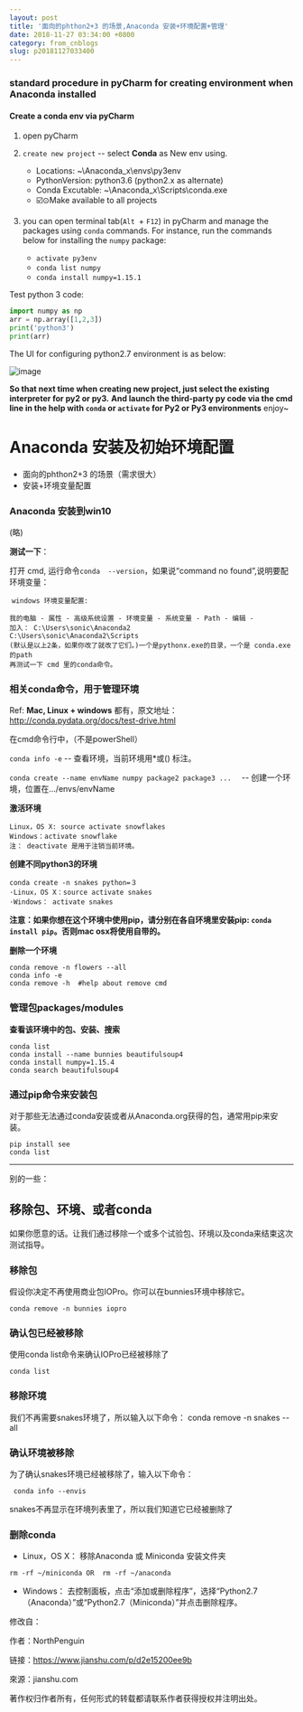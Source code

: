 ```yaml
---
layout: post
title: '面向的phthon2+3 的场景,Anaconda 安装+环境配置+管理'
date: 2018-11-27 03:34:00 +0800
category: from_cnblogs
slug: p20181127033400
---
```

### standard procedure in pyCharm for creating environment when Anaconda installed

#### Create a conda env via pyCharm

1. open pyCharm 
2. `create new project` -- select **Conda** as New env using.
   - Locations: ~\Anaconda_x\envs\py3env 
   - PythonVersion: python3.6   (python2.x as alternate)
   - Conda Excutable: ~\Anaconda_x\Scripts\conda.exe
   - :ballot_box_with_check:⊙Make available to all projects

3. you can open terminal tab(`Alt `+ `F12`) in pyCharm and manage the packages using `conda` commands. For instance, run the commands below for installing the `numpy` package:
   - `activate py3env`  
   - `conda list numpy`
   - `conda install numpy=1.15.1`


Test python 3 code:

```python
import numpy as np
arr = np.array([1,2,3])
print('python3')
print(arr)
```

The UI for configuring python2.7 environment is as below:

![image](https://www.cnblogs.com/images/cnblogs_com/sonictl/1350627/o_%e6%8d%95%e8%8e%b7.png)

**So that next time when creating new project, just select the existing interpreter for py2 or py3.**
**And launch the third-party py code via the cmd line in the help with `conda` or `activate` for Py2 or Py3 environments**
enjoy~ 


# Anaconda 安装及初始环境配置

- 面向的phthon2+3 的场景（需求很大）
- 安装+环境变量配置



### Anaconda 安装到win10

(略)

**测试一下**：

打开 cmd, 运行命令` conda  --version `，如果说“command no found”,说明要配环境变量：

​	```windows 环境变量配置:```

```
我的电脑 - 属性 - 高级系统设置 - 环境变量 - 系统变量 - Path - 编辑 - 
加入： C:\Users\sonic\Anaconda2
C:\Users\sonic\Anaconda2\Scripts
(默认是以上2条，如果你改了就改了它们。)一个是pythonx.exe的目录，一个是 conda.exe 的path
再测试一下 cmd 里的conda命令。
```



### 相关conda命令，用于管理环境

Ref: **Mac, Linux + windows** 都有，原文地址：<http://conda.pydata.org/docs/test-drive.html>

在cmd命令行中，（不是powerShell）

`conda info -e`  -- 查看环境，当前环境用*或() 标注。

`conda create --name envName numpy package2 package3 ...  ` -- 创建一个环境，位置在.../envs/envName

**激活环境**

```
Linux，OS X: source activate snowflakes
Windows：activate snowflake 
注： deactivate 是用于注销当前环境。
```

**创建不同python3的环境**

```
conda create -n snakes python=３
·Linux，OS X：source activate snakes
·Windows： activate snakes
```
**注意：如果你想在这个环境中使用pip，请分别在各自环境里安装pip: `conda install pip`。否则mac osx将使用自带的。**

**删除一个环境**

``` 
conda remove -n flowers --all
conda info -e
conda remove -h  #help about remove cmd
```



### 管理包packages/modules

**查看该环境中的包、安装、搜索**

```
conda list
conda install --name bunnies beautifulsoup4
conda install numpy=1.15.4
conda search beautifulsoup4

```

### 通过pip命令来安装包

对于那些无法通过conda安装或者从Anaconda.org获得的包，通常用pip来安装。

```
pip install see
conda list
```



-------------

别的一些：

##  移除包、环境、或者conda

如果你愿意的话。让我们通过移除一个或多个试验包、环境以及conda来结束这次测试指导。

### 移除包

假设你决定不再使用商业包IOPro。你可以在bunnies环境中移除它。

```
conda remove -n bunnies iopro
```

### 确认包已经被移除

使用conda list命令来确认IOPro已经被移除了

```
conda list
```

### 移除环境

我们不再需要snakes环境了，所以输入以下命令：
 conda remove -n snakes --all

### 确认环境被移除

为了确认snakes环境已经被移除了，输入以下命令：

```
 conda info --envis
```

snakes不再显示在环境列表里了，所以我们知道它已经被删除了

### 删除conda

- Linux，OS X：
   移除Anaconda 或 Miniconda 安装文件夹

```
rm -rf ~/miniconda OR  rm -rf ~/anaconda
```

- Windows：
   去控制面板，点击“添加或删除程序”，选择“Python2.7（Anaconda）”或“Python2.7（Miniconda）”并点击删除程序。



修改自：

作者：NorthPenguin

链接：https://www.jianshu.com/p/d2e15200ee9b

來源：jianshu.com

著作权归作者所有，任何形式的转载都请联系作者获得授权并注明出处。